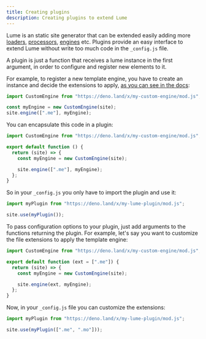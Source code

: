 ```yaml
---
title: Creating plugins
description: Creating plugins to extend Lume
---
```

Lume is an static site generator that can be extended easily adding more [loaders](/advanced/loaders/), [processors](/advanced/processors/), [engines](advanced/engines/) etc. Plugins provide an easy interface to extend Lume without write too much code in the `_config.js` file.

A plugin is just a function that receives a lume instance in the first argument, in order to configure and register new elements to it.

For example, to register a new template engine, you have to create an instance and decide the extensions to apply, [as you can see in the docs](advanced/engines/):

```js
import CustomEngine from "https://deno.land/x/my-custom-engine/mod.js";

const myEngine = new CustomEngine(site);
site.engine([".me"], myEngine);
```

You can encapsulate this code in a plugin:

```js
import CustomEngine from "https://deno.land/x/my-custom-engine/mod.js";

export default function () {
  return (site) => {
    const myEngine = new CustomEngine(site);

    site.engine([".me"], myEngine);
  };
}
```

So in your `_config.js` you only have to import the plugin and use it:

```js
import myPlugin from "https://deno.land/x/my-lume-plugin/mod.js";

site.use(myPlugin());
```

To pass configuration options to your plugin, just add arguments to the functions returning the plugin. For example, let's say you want to customize the file extensions to apply the template engine:

```js
import CustomEngine from "https://deno.land/x/my-custom-engine/mod.js";

export default function (ext = [".me"]) {
  return (site) => {
    const myEngine = new CustomEngine(site);

    site.engine(ext, myEngine);
  };
}
```

Now, in your `_config.js` file you can customize the extensions:

```js
import myPlugin from "https://deno.land/x/my-lume-plugin/mod.js";

site.use(myPlugin([".me", ".mo"]));
```
